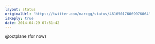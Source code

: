 ```yaml
---
layout: status
originalUrl: 'https://twitter.com/marcgg/status/461050176069976064'
isReply: true
date: 2014-04-29 07:51:42
---
```


@octplane (for now)
